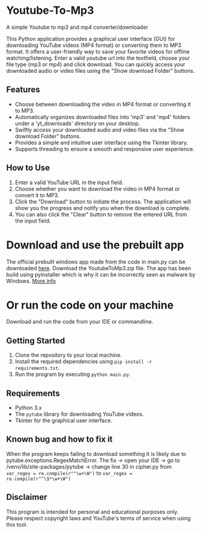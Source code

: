 # Youtube-To-Mp3
A simple Youtube to mp3 and mp4 converter/downloader

This Python application provides a graphical user interface (GUI) for downloading YouTube videos (MP4 format) or converting them to MP3 format. It offers a user-friendly way to save your favorite videos for offline watching/listening.
Enter a valid youtube url into the textfield, choose your file type (mp3 or mp4) and click download.
You can quickly access your downloaded audio or video files using the "Show download Folder" buttons.


## Features
- Choose between downloading the video in MP4 format or converting it to MP3.
- Automatically organizes downloaded files into 'mp3' and 'mp4' folders under a 'yt_downloads' directory on your desktop.
- Swiftly access your downloaded audio and video files via the "Show download Folder" buttons.
- Provides a simple and intuitive user interface using the Tkinter library.
- Supports threading to ensure a smooth and responsive user experience.

## How to Use

1. Enter a valid YouTube URL in the input field.
2. Choose whether you want to download the video in MP4 format or convert it to MP3.
3. Click the "Download" button to initiate the process. The application will show you the progress and notify you when the download is complete.
4. You can also click the "Clear" button to remove the entered URL from the input field.


# Download and use the prebuilt app
The official prebuilt windows app made from the code in main.py can be downloaded [here](https://github.com/PieWareTeam/Youtube-To-Mp3/releases).
Download the YoutubeToMp3.zip file.
The app has been build using pyinstaller which is why it can be incorrectly seen as malware by Windows.
[More info](https://medium.com/@markhank/how-to-stop-your-python-programs-being-seen-as-malware-bfd7eb407a7#:~:text=Code%20compiled%20using%20pyinstaller%20or,ml.)

# Or run the code on your machine
Download and run the code from your IDE or commandline.

## Getting Started

1. Clone the repository to your local machine.
2. Install the required dependencies using `pip install -r requirements.txt`.
3. Run the program by executing `python main.py`.

## Requirements

- Python 3.x
- The `pytube` library for downloading YouTube videos.
- Tkinter for the graphical user interface.


## Known bug and how to fix it
When the program keeps failing to download something it is likely due to pytube.exceptions.RegexMatchError.
The fix -> open your IDE -> go to /venv/lib/site-packages/pytube -> change line 30 in cipher.py from ```var_regex = re.compile(r"^\w+\W")``` to ```var_regex = re.compile(r"^\$*\w+\W") ```

## Disclaimer

This program is intended for personal and educational purposes only. Please respect copyright laws and YouTube's terms of service when using this tool.
